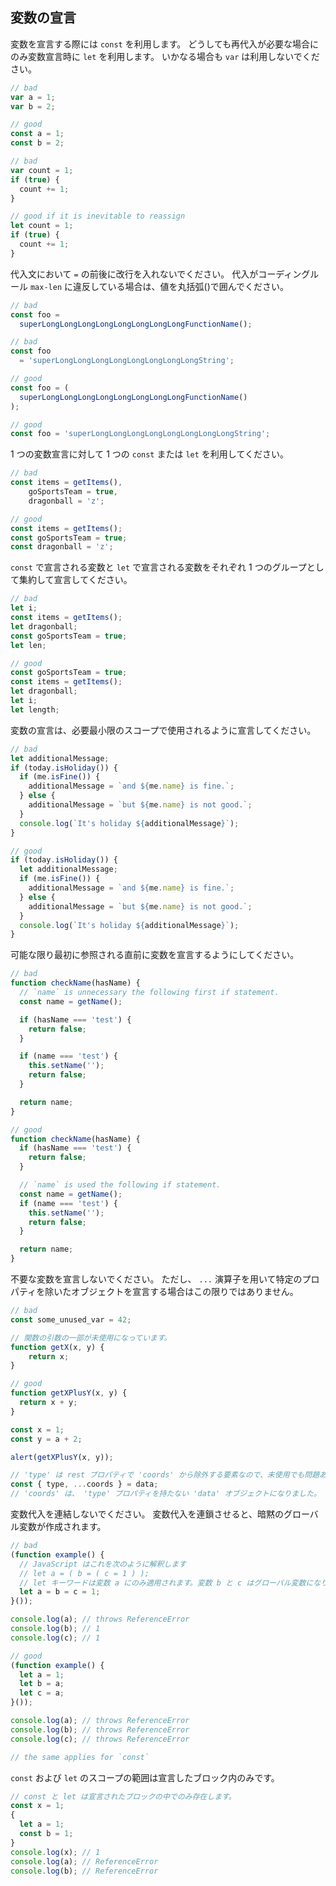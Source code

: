 ## 変数の宣言

変数を宣言する際には `const` を利用します。
どうしても再代入が必要な場合にのみ変数宣言時に `let` を利用します。
いかなる場合も `var` は利用しないでください。

```js
// bad
var a = 1;
var b = 2;

// good
const a = 1;
const b = 2;

// bad
var count = 1;
if (true) {
  count += 1;
}

// good if it is inevitable to reassign
let count = 1;
if (true) {
  count += 1;
}
```

代入文において `=` の前後に改行を入れないでください。
代入がコーディングルール `max-len` に違反している場合は、値を丸括弧()で囲んでください。

```js
// bad
const foo =
  superLongLongLongLongLongLongLongLongFunctionName();

// bad
const foo
  = 'superLongLongLongLongLongLongLongLongString';

// good
const foo = (
  superLongLongLongLongLongLongLongLongFunctionName()
);

// good
const foo = 'superLongLongLongLongLongLongLongLongString';
```

1 つの変数宣言に対して 1 つの `const` または `let` を利用してください。

```js
// bad
const items = getItems(),
    goSportsTeam = true,
    dragonball = 'z';

// good
const items = getItems();
const goSportsTeam = true;
const dragonball = 'z';
```

`const` で宣言される変数と `let` で宣言される変数をそれぞれ 1 つのグループとして集約して宣言してください。

```js
// bad
let i;
const items = getItems();
let dragonball;
const goSportsTeam = true;
let len;

// good
const goSportsTeam = true;
const items = getItems();
let dragonball;
let i;
let length;
```

変数の宣言は、必要最小限のスコープで使用されるように宣言してください。

```js
// bad
let additionalMessage;
if (today.isHoliday()) {
  if (me.isFine()) {
    additionalMessage = `and ${me.name} is fine.`;
  } else {
    additionalMessage = `but ${me.name} is not good.`;
  }
  console.log(`It's holiday ${additionalMessage}`);
}

// good
if (today.isHoliday()) {
  let additionalMessage;
  if (me.isFine()) {
    additionalMessage = `and ${me.name} is fine.`;
  } else {
    additionalMessage = `but ${me.name} is not good.`;
  }
  console.log(`It's holiday ${additionalMessage}`);
}
```

可能な限り最初に参照される直前に変数を宣言するようにしてください。

```js
// bad
function checkName(hasName) {
  // `name` is unnecessary the following first if statement.
  const name = getName();

  if (hasName === 'test') {
    return false;
  }

  if (name === 'test') {
    this.setName('');
    return false;
  }

  return name;
}

// good
function checkName(hasName) {
  if (hasName === 'test') {
    return false;
  }

  // `name` is used the following if statement.
  const name = getName();
  if (name === 'test') {
    this.setName('');
    return false;
  }

  return name;
}
```

不要な変数を宣言しないでください。
ただし、 `...` 演算子を用いて特定のプロパティを除いたオブジェクトを宣言する場合はこの限りではありません。

```js
// bad
const some_unused_var = 42;

// 関数の引数の一部が未使用になっています。
function getX(x, y) {
    return x;
}

// good
function getXPlusY(x, y) {
  return x + y;
}

const x = 1;
const y = a + 2;

alert(getXPlusY(x, y));

// 'type' は rest プロパティで 'coords' から除外する要素なので、未使用でも問題ありません。
const { type, ...coords } = data;
// 'coords' は、 'type' プロパティを持たない 'data' オブジェクトになりました。
```

変数代入を連結しないでください。
変数代入を連鎖させると、暗黙のグローバル変数が作成されます。

```js
// bad
(function example() {
  // JavaScript はこれを次のように解釈します
  // let a = ( b = ( c = 1 ) );
  // let キーワードは変数 a にのみ適用されます。変数 b と c はグローバル変数になります。
  let a = b = c = 1;
}());

console.log(a); // throws ReferenceError
console.log(b); // 1
console.log(c); // 1

// good
(function example() {
  let a = 1;
  let b = a;
  let c = a;
}());

console.log(a); // throws ReferenceError
console.log(b); // throws ReferenceError
console.log(c); // throws ReferenceError

// the same applies for `const`
```

`const` および `let` のスコープの範囲は宣言したブロック内のみです。

```js
// const と let は宣言されたブロックの中でのみ存在します。
const x = 1;
{
  let a = 1;
  const b = 1;
}
console.log(x); // 1
console.log(a); // ReferenceError
console.log(b); // ReferenceError
```
